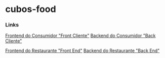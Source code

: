 # cubos-food

### Links

[Frontend do Consumidor "Front Cliente"](https://github.com/baroes-da-codadinha/front-cliente)
[Backend do Consumidor "Back Cliente"](https://github.com/baroes-da-codadinha/back-cliente)

[Frontend do Restaurante "Front End"](https://github.com/baroes-da-codadinha/front-end)
[Backend do Restaurante "Back End"](https://github.com/baroes-da-codadinha/back-end)
